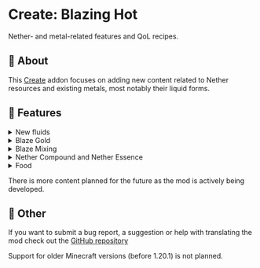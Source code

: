 # Create: Blazing Hot

Nether- and metal-related features and QoL recipes.

## 📝 About

This [Create](https://modrinth.com/mod/create-fabric) addon focuses on adding new content related to Nether resources
and existing metals, most notably their liquid forms.

## 🔧 Features

<details>
    <summary>New fluids</summary>
    <p>Create: Blazing Hot adds molten variants of metals to the game. Currently, only Iron, Gold and Blaze Gold have their liquid forms, but more will be added in the future.</p>
    <p>Blocks, ingots, sheets and nuggets can be slowly melted in superheated Mixing or in superheated Blaze Mixing</p>
    <p>There are new <b>filling recipes</b> using Molten Gold for <b>Golden Carrots, Glistering Melons and Golden Apples.</b></p>
    <p>Molten Blaze Gold generates <b>Netherrack</b> when touching lava.</p>
    <p>There is also a new Lava variant: <B>Nether Lava</B>. It behaves exactly like Lava in the Nether, granting the possibility of creating faster Cobblestone generators!</p>

</details>

<details>
    <summary>Blaze Gold</summary>
    <p>This new alloy is the main part of the mod. It is obtained by mixing <b>Molten Gold</b> and a new ingredient - <b>Nether Essence</b>. Blaze Gold is used in various recipes:</p>
    <ul>
        <li>Crushing Blaze Gold Rods has a chance of dropping <b>Blaze Powder</b>, allowing for easy automation of it.</li>
        <li>Blaze Gold Rods are also used in the crafting of <b>Modern Lamps</b> - a new block to light up your builds, and <b>Blaze Arrows</b> - a new type of arrow that deals extra damage when shot in The Nether dimension!</li>
        <li>Either Blaze Gold Nuggets or Molten Blaze Gold can be used to craft <b>Blaze Carrots</b>, which stop the player from burning on being eaten.</li>
        <li>Molten Blaze Gold can be used to craft <b>new variants of Apples</b>, that give longer Fire Resistance effect and Strength.</li>
    </ul>
</details>

<details>
    <summary>Blaze Mixing</summary>
    <p>Using Blaze Gold, you can upgrade Copper Casings to <b>Blaze Casings</b>. They can be later used to craft a new machine - the <b>Blaze Mixer</b>:</p>
    <ul>
        <li>When there is no fuel inside, the Blaze Mixer behaves exactly like the Mechanical Mixer.</li>
        <li>If the mixer is fueled (by default, the fuel can be either Lava or Nether Lava) it works <b>twice as fast</b> as the Mechanical Mixer, and melting metals is five times faster.</li>
        <li>There are also some recipes <b>exclusive to Blaze Mixer</b>, such as the Nether Lava recipe or more efficient Molten Blaze Gold and melting recipes.</li>
    </ul>
    <p><i>Currently, there is no support for Roughly Enough Items (REI). Use EMI or JEI if you want to view the recipes.</i></p>
</details>

<details>
    <summary>Nether Compound and Nether Essence</summary>
    <p><b>Nether Compound</b> can be obtained by mixing some Overworld and Nether materials together. It can be haunted into the <b>Nether Essence</b>. Currently, it's only used in the Blaze Gold recipe, but there is more content planned for these items.</p>
</details>

<details>
    <summary>Food</summary>
    <p>This mod adds <b>new Apple and Carrot variants</b>. The metal variants are crafted from Ingots and Nuggets respectively, or by <b>filling with Molten Metals</b>. Each metal has its own stats and effects.<br>Metal Apples can be later upgraded into their <b>Stellar</b> forms by deploying a <b>Nether Star</b> on them.<br>In Sequenced Assembly, Stellar Apples can be turned into their <b>Enchanted</b> forms. </p> 
    <p>Currently, you can make Carrots and Apples out of:</p>
    <ul>
        <li><b>Gold</b> (like in Vanilla, but with the addition of the Stellar variant)</li>
        <li><b>Blaze Gold</b> (focused on Damage and Fire Resistance)</li>
        <li><b>Iron</b> (focused on Defence)</li>
    </ul>
    <ul>
        <li>There is more food planned in the future for other metals.</li>
    </ul>
</details>

There is more content planned for the future as the mod is actively being developed.

## 🔨 Other

If you want to submit a bug report, a suggestion or help with translating the mod check out the [GitHub repository](https://github.com/dudek26/Create-Blazing-Hot)

Support for older Minecraft versions (before 1.20.1) is not planned.